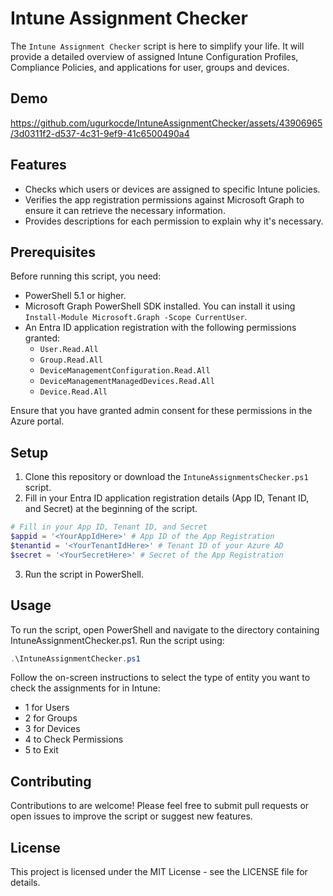 # Intune Assignment Checker

The `Intune Assignment Checker` script is here to simplify your life. It will provide a detailed overview of assigned Intune Configuration Profiles, Compliance Policies, and applications for user, groups and devices.

## Demo

https://github.com/ugurkocde/IntuneAssignmentChecker/assets/43906965/3d0311f2-d537-4c31-9ef9-41c6500490a4

## Features

- Checks which users or devices are assigned to specific Intune policies.
- Verifies the app registration permissions against Microsoft Graph to ensure it can retrieve the necessary information.
- Provides descriptions for each permission to explain why it's necessary.

## Prerequisites

Before running this script, you need:

- PowerShell 5.1 or higher.
- Microsoft Graph PowerShell SDK installed. You can install it using `Install-Module Microsoft.Graph -Scope CurrentUser`.
- An Entra ID application registration with the following permissions granted:
  - `User.Read.All`
  - `Group.Read.All`
  - `DeviceManagementConfiguration.Read.All`
  - `DeviceManagementManagedDevices.Read.All`
  - `Device.Read.All`

Ensure that you have granted admin consent for these permissions in the Azure portal.

## Setup

1. Clone this repository or download the `IntuneAssignmentsChecker.ps1` script.
2. Fill in your Entra ID application registration details (App ID, Tenant ID, and Secret) at the beginning of the script.

```powershell
# Fill in your App ID, Tenant ID, and Secret
$appid = '<YourAppIdHere>' # App ID of the App Registration
$tenantid = '<YourTenantIdHere>' # Tenant ID of your Azure AD
$secret = '<YourSecretHere>' # Secret of the App Registration
```

3. Run the script in PowerShell.

## Usage

To run the script, open PowerShell and navigate to the directory containing IntuneAssignmentChecker.ps1. Run the script using:

```powershell
.\IntuneAssignmentChecker.ps1
```

Follow the on-screen instructions to select the type of entity you want to check the assignments for in Intune:

- 1 for Users
- 2 for Groups
- 3 for Devices
- 4 to Check Permissions
- 5 to Exit

## Contributing

Contributions to are welcome! Please feel free to submit pull requests or open issues to improve the script or suggest new features.

## License

This project is licensed under the MIT License - see the LICENSE file for details.
